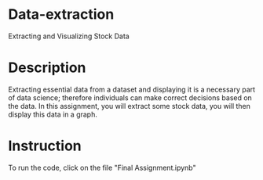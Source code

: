 # Data-extraction
Extracting and Visualizing Stock Data

# Description
Extracting essential data from a dataset and displaying it is a necessary part of data science; therefore individuals can make correct decisions based on the data. In this assignment, you will extract some stock data, you will then display this data in a graph.

# Instruction 
To run the code, click on the file "Final Assignment.ipynb"
